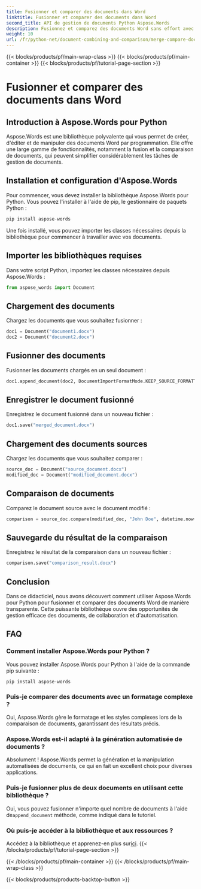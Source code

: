 ```yaml
---
title: Fusionner et comparer des documents dans Word
linktitle: Fusionner et comparer des documents dans Word
second_title: API de gestion de documents Python Aspose.Words
description: Fusionnez et comparez des documents Word sans effort avec Aspose.Words pour Python. Apprenez à manipuler des documents, à mettre en évidence les différences et à automatiser des tâches.
weight: 10
url: /fr/python-net/document-combining-and-comparison/merge-compare-documents/
---
```


{{< blocks/products/pf/main-wrap-class >}}
{{< blocks/products/pf/main-container >}}
{{< blocks/products/pf/tutorial-page-section >}}

# Fusionner et comparer des documents dans Word


## Introduction à Aspose.Words pour Python

Aspose.Words est une bibliothèque polyvalente qui vous permet de créer, d'éditer et de manipuler des documents Word par programmation. Elle offre une large gamme de fonctionnalités, notamment la fusion et la comparaison de documents, qui peuvent simplifier considérablement les tâches de gestion de documents.

## Installation et configuration d'Aspose.Words

Pour commencer, vous devez installer la bibliothèque Aspose.Words pour Python. Vous pouvez l'installer à l'aide de pip, le gestionnaire de paquets Python :

```python
pip install aspose-words
```

Une fois installé, vous pouvez importer les classes nécessaires depuis la bibliothèque pour commencer à travailler avec vos documents.

## Importer les bibliothèques requises

Dans votre script Python, importez les classes nécessaires depuis Aspose.Words :

```python
from aspose_words import Document
```

## Chargement des documents

Chargez les documents que vous souhaitez fusionner :

```python
doc1 = Document("document1.docx")
doc2 = Document("document2.docx")
```

## Fusionner des documents

Fusionner les documents chargés en un seul document :

```python
doc1.append_document(doc2, DocumentImportFormatMode.KEEP_SOURCE_FORMATTING)
```

## Enregistrer le document fusionné

Enregistrez le document fusionné dans un nouveau fichier :

```python
doc1.save("merged_document.docx")
```

## Chargement des documents sources

Chargez les documents que vous souhaitez comparer :

```python
source_doc = Document("source_document.docx")
modified_doc = Document("modified_document.docx")
```

## Comparaison de documents

Comparez le document source avec le document modifié :

```python
comparison = source_doc.compare(modified_doc, "John Doe", datetime.now())
```

## Sauvegarde du résultat de la comparaison

Enregistrez le résultat de la comparaison dans un nouveau fichier :

```python
comparison.save("comparison_result.docx")
```

## Conclusion

Dans ce didacticiel, nous avons découvert comment utiliser Aspose.Words pour Python pour fusionner et comparer des documents Word de manière transparente. Cette puissante bibliothèque ouvre des opportunités de gestion efficace des documents, de collaboration et d'automatisation.

## FAQ

### Comment installer Aspose.Words pour Python ?

Vous pouvez installer Aspose.Words pour Python à l'aide de la commande pip suivante :
```
pip install aspose-words
```

### Puis-je comparer des documents avec un formatage complexe ?

Oui, Aspose.Words gère le formatage et les styles complexes lors de la comparaison de documents, garantissant des résultats précis.

### Aspose.Words est-il adapté à la génération automatisée de documents ?

Absolument ! Aspose.Words permet la génération et la manipulation automatisées de documents, ce qui en fait un excellent choix pour diverses applications.

### Puis-je fusionner plus de deux documents en utilisant cette bibliothèque ?

Oui, vous pouvez fusionner n'importe quel nombre de documents à l'aide de`append_document` méthode, comme indiqué dans le tutoriel.

### Où puis-je accéder à la bibliothèque et aux ressources ?

 Accédez à la bibliothèque et apprenez-en plus sur[ici](https://releases.aspose.com/words/python/).
{{< /blocks/products/pf/tutorial-page-section >}}

{{< /blocks/products/pf/main-container >}}
{{< /blocks/products/pf/main-wrap-class >}}

{{< blocks/products/products-backtop-button >}}

